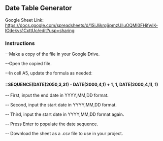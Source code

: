 ## Date Table Generator

Google Sheet Link: https://docs.google.com/spreadsheets/d/1SiJljkrg6pmzUlluOQMI0FHifwIK-lOdekvs1CxttUo/edit?usp=sharing

### Instructions

--Make a copy of the file in your Google Drive.

--Open the copied file.

--In cell A5, update the formula as needed:

#### =SEQUENCE(DATE(2050,3,31) - DATE(2000,4,1) + 1, 1, DATE(2000,4,1), 1)


-- First, input the end date in YYYY,MM,DD format.

-- Second, input the start date in YYYY,MM,DD format.

-- Third, input the start date in YYYY,MM,DD format again.

-- Press Enter to populate the date sequence.

-- Download the sheet as a .csv file to use in your project.
